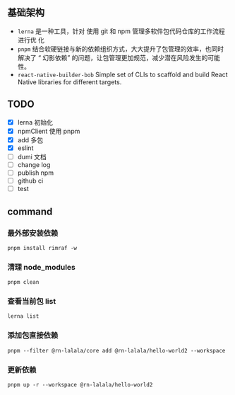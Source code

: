 ## 基础架构

- `lerna` 是一种工具，针对 使用 git 和 npm 管理多软件包代码仓库的工作流程进行优
  化
- `pnpm` 结合软硬链接与新的依赖组织方式，大大提升了包管理的效率，也同时解决了 “
  幻影依赖” 的问题，让包管理更加规范，减少潜在风险发生的可能性。
- `react-native-builder-bob` Simple set of CLIs to scaffold and build React
  Native libraries for different targets.

## TODO

- [x] lerna 初始化
- [x] npmClient 使用 pnpm
- [x] add 多包
- [x] eslint
- [ ] dumi 文档
- [ ] change log
- [ ] publish npm
- [ ] github ci
- [ ] test

## command

### 最外部安装依赖

```
pnpm install rimraf -w
```

### 清理 node_modules

```
pnpm clean
```

### 查看当前包 list

```
lerna list
```

### 添加包直接依赖

```
pnpm --filter @rn-lalala/core add @rn-lalala/hello-world2 --workspace
```

### 更新依赖

```
pnpm up -r --workspace @rn-lalala/hello-world2
```
